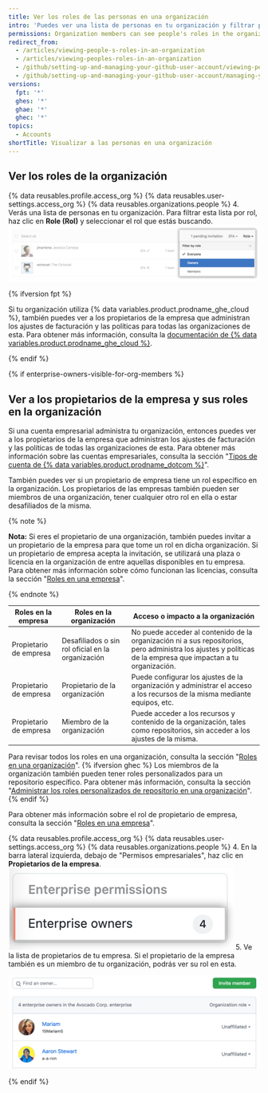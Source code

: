 ```yaml
---
title: Ver los roles de las personas en una organización
intro: 'Puedes ver una lista de personas en tu organización y filtrar por su rol. Para obtener más información sobre los roles de organización, consulta "[Roles en una organización](/organizations/managing-peoples-access-to-your-organization-with-roles/roles-in-an-organization)".'
permissions: Organization members can see people's roles in the organization.
redirect_from:
  - /articles/viewing-people-s-roles-in-an-organization
  - /articles/viewing-peoples-roles-in-an-organization
  - /github/setting-up-and-managing-your-github-user-account/viewing-peoples-roles-in-an-organization
  - /github/setting-up-and-managing-your-github-user-account/managing-your-membership-in-organizations/viewing-peoples-roles-in-an-organization
versions:
  fpt: '*'
  ghes: '*'
  ghae: '*'
  ghec: '*'
topics:
  - Accounts
shortTitle: Visualizar a las personas en una organización
---
```


## Ver los roles de la organización

{% data reusables.profile.access_org %}
{% data reusables.user-settings.access_org %}
{% data reusables.organizations.people %}
4. Verás una lista de personas en tu organización. Para filtrar esta lista por rol, haz clic en **Role (Rol)** y seleccionar el rol que estás buscando. ![click-role](/assets/images/help/organizations/view-list-of-people-in-org-by-role.png)

{% ifversion fpt %}

Si tu organización utiliza {% data variables.product.prodname_ghe_cloud %}, también puedes ver a los propietarios de la empresa que administran los ajustes de facturación y las políticas para todas las organizaciones de esta. Para obtener más información, consulta la [documentación de {% data variables.product.prodname_ghe_cloud %}](/enterprise-cloud@latest/account-and-profile/setting-up-and-managing-your-github-user-account/managing-your-membership-in-organizations/viewing-peoples-roles-in-an-organization#view-enterprise-owners-and-their-roles-in-an-organization).

{% endif %}

{% if enterprise-owners-visible-for-org-members %}
## Ver a los propietarios de la empresa y sus roles en la organización

Si una cuenta empresarial administra tu organización, entonces puedes ver a los propietarios de la empresa que administran los ajustes de facturación y las políticas de todas las organizaciones de esta. Para obtener más información sobre las cuentas empresariales, consulta la sección "[Tipos de cuenta de {% data variables.product.prodname_dotcom %}](/get-started/learning-about-github/types-of-github-accounts)".

También puedes ver si un propietario de empresa tiene un rol específico en la organización. Los propietarios de las empresas también pueden ser miembros de una organización, tener cualquier otro rol en ella o estar desafiliados de la misma.

{% note %}

**Nota:** Si eres el propietario de una organización, también puedes invitar a un propietario de la empresa para que tome un rol en dicha organización. Si un propietario de empresa acepta la invitación, se utilizará una plaza o licencia en la organización de entre aquellas disponibles en tu empresa. Para obtener más información sobre cómo funcionan las licencias, consulta la sección "[Roles en una empresa](/admin/user-management/managing-users-in-your-enterprise/roles-in-an-enterprise#enterprise-owner)".

{% endnote %}

| **Roles en la empresa** | **Roles en la organización**                      | **Acceso o impacto a la organización**                                                                                                                        |
| ----------------------- | ------------------------------------------------- | ------------------------------------------------------------------------------------------------------------------------------------------------------------- |
| Propietario de empresa  | Desafiliados o sin rol oficial en la organización | No puede acceder al contenido de la organización ni a sus repositorios, pero administra los ajustes y políticas de la empresa que impactan a tu organización. |
| Propietario de empresa  | Propietario de la organización                    | Puede configurar los ajustes de la organización y administrar el acceso a los recursos de la misma mediante equipos, etc.                                     |
| Propietario de empresa  | Miembro de la organización                        | Puede acceder a los recursos y contenido de la organización, tales como repositorios, sin acceder a los ajustes de la misma.                                  |

Para revisar todos los roles en una organización, consulta la sección "[Roles en una organización](/organizations/managing-peoples-access-to-your-organization-with-roles/roles-in-an-organization)". {% ifversion ghec %} Los miembros de la organización también pueden tener roles personalizados para un repositorio específico. Para obtener más información, consulta la sección "[Administrar los roles personalizados de repositorio en una organización](/organizations/managing-peoples-access-to-your-organization-with-roles/managing-custom-repository-roles-for-an-organization)".{% endif %}

Para obtener más información sobre el rol de propietario de empresa, consulta la sección "[Roles en una empresa](/admin/user-management/managing-users-in-your-enterprise/roles-in-an-enterprise#enterprise-owner)".

{% data reusables.profile.access_org %}
{% data reusables.user-settings.access_org %}
{% data reusables.organizations.people %}
4. En la barra lateral izquierda, debajo de "Permisos empresariales", haz clic en **Propietarios de la empresa**. ![Captura de pantalla de la opción de "Propietarios de empresa" en el menú de la barra lateral](/assets/images/help/organizations/enterprise-owners-sidebar.png)
5. Ve la lista de propietarios de tu empresa. Si el propietario de la empresa también es un miembro de tu organización, podrás ver su rol en esta.

  ![Captura de pantalla de la lista de propietarios de empresa y de sus roles en la organización](/assets/images/help/organizations/enterprise-owners-list-on-org-page.png)

{% endif %}
